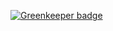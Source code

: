 

[![Greenkeeper badge](https://badges.greenkeeper.io/axetroy/decorator-example.svg)](https://greenkeeper.io/)